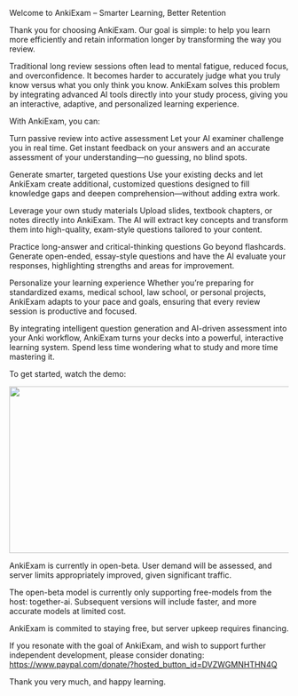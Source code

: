 Welcome to AnkiExam – Smarter Learning, Better Retention

Thank you for choosing AnkiExam. Our goal is simple: to help you learn more efficiently and retain information longer by transforming the way you review.

Traditional long review sessions often lead to mental fatigue, reduced focus, and overconfidence. It becomes harder to accurately judge what you truly know versus what you only think you know. AnkiExam solves this problem by integrating advanced AI tools directly into your study process, giving you an interactive, adaptive, and personalized learning experience.

With AnkiExam, you can:

Turn passive review into active assessment
Let your AI examiner challenge you in real time. Get instant feedback on your answers and an accurate assessment of your understanding—no guessing, no blind spots.

Generate smarter, targeted questions
Use your existing decks and let AnkiExam create additional, customized questions designed to fill knowledge gaps and deepen comprehension—without adding extra work.

Leverage your own study materials
Upload slides, textbook chapters, or notes directly into AnkiExam. The AI will extract key concepts and transform them into high-quality, exam-style questions tailored to your content.

Practice long-answer and critical-thinking questions
Go beyond flashcards. Generate open-ended, essay-style questions and have the AI evaluate your responses, highlighting strengths and areas for improvement.

Personalize your learning experience
Whether you’re preparing for standardized exams, medical school, law school, or personal projects, AnkiExam adapts to your pace and goals, ensuring that every review session is productive and focused.

By integrating intelligent question generation and AI-driven assessment into your Anki workflow, AnkiExam turns your decks into a powerful, interactive learning system. Spend less time wondering what to study and more time mastering it.

To get started, watch the demo:

[<img src="https://youtu.be/ebjjP4HIHY8/hqdefault.jpg" width="600" height="300"
/>](https://www.youtube.com/embed/<VIDEO_ID>)

AnkiExam is currently in open-beta. User demand will be assessed, and server limits appropriately improved, given significant traffic.

The open-beta model is currently only supporting free-models from the host: together-ai. Subsequent versions will include faster, and more accurate models at limited cost.

AnkiExam is commited to staying free, but server upkeep requires financing.

If you resonate with the goal of AnkiExam, and wish to support further independent development, please consider donating: https://www.paypal.com/donate/?hosted_button_id=DVZWGMNHTHN4Q

Thank you very much, and happy learning.



